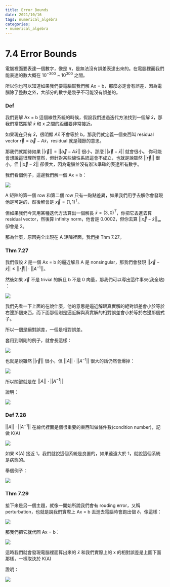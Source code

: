 ```yaml
---
title: Error Bounds
date: 2021/10/16
tags: numerical_algebra
categories:
- numerical_algebra
---
```


# 7.4 Error Bounds

電腦裡面要表達一個數字，像是 $\pi$，是無法沒有誤差表達出來的。在電腦裡面我們能表達的數大概在 $10^{-300}$ ~ $10^{300}$ 之間。

所以你也可以知道如果我們要電腦幫我們解 Ax = b，那麼必定會有誤差，因為電腦除了整數之外，大部分的數字是幾乎不可能沒有誤差的。

### Def

我們要解 Ax = b 這個線性系統的時候，假設我們透過迭代方法找到一個解 $\bar x$，那我們當然期望 $\bar x$ 和 x 之間的距離要非常接近。

如果現在只有 $\bar x$，很明顯 $A\bar x$ 不會等於 b，那我們就定義一個東西叫 residual vector $\vec r = \vec b - A\bar x$，residual 就是殘餘的意思。

那我們就期待如果 $||\vec r|| = ||\vec b - A\bar x||$ 很小，那麼 $||\vec x - \bar x||$ 就會很小。 你可能會想說這很理所當然，但針對某些線性系統這會不成立，也就是說雖然 $||\vec r||$ 很小，但 $||\vec x - \bar x||$ 卻很大，因為電腦並沒有辦法準確的表達所有數字。

我們看個例子，這邊我們解一個 Ax = b：

![](https://i.imgur.com/mxgmOsw.png)

A 矩陣的第一個 row 和第二個 row 只有一點點差異，如果我們用手去解你會發現他是可逆的，然後解會是 $\vec x = (1,1)^T$。

但如果我們今天用某種迭代方法算出一個解長 $\bar x = (3,0)^T$，你把它丟進去算 residual vector，然後算 infinity norm，他會是 0.0002，但你去算 $||\vec x - \bar x||_\infty$ 卻會是 2。

那為什麼，原因完全出現在 A 矩陣裡面，我們接 Thm 7.27。

### Thm 7.27

我們假設 $\bar x$ 是一個 Ax = b 的逼近解且 A 是 nonsingular，那我們會發現 $||\vec x - \bar x|| \leq ||\vec r||\cdot||A^{-1}||$。

然後如果 $\vec x$ 不是 trivial 的解且 b 不是 0 向量，那我們可以導出這件事來(我全貼) ：

![](https://i.imgur.com/yJv6L1P.png)

我們先看一下上面的在說什麼，他的意思是逼近解跟真實解的絕對誤差會小於等於右邊那個東西，而下面那個則是逼近解與真實解的相對誤差會小於等於右邊那個式子。

所以一個是絕對誤差，一個是相對誤差。

套用到剛剛的例子，就會長這樣：

![](https://i.imgur.com/GLWQN6v.png)

也就是說雖然 $||\vec r||$ 很小，但 $||A||\cdot||A^{-1}||$ 很大的話仍然會爆掉：

![](https://i.imgur.com/zLIXeAO.png)

所以關鍵就是在 $||A||\cdot||A^{-1}||$

證明：

![](https://i.imgur.com/XlTNBU9.png)

### Def 7.28

$||A||\cdot||A^{-1}||$ 在線代裡面是個很重要的東西叫做條件數(condition number)，記做 K(A)

![](https://i.imgur.com/iVoC0Xl.png)

如果 K(A) 接近 1，我們就說這個系統是良置的，如果遠遠大於 1，就說這個系統是病態的。

舉個例子：

![](https://i.imgur.com/UgX1dGJ.png)

### Thm 7.29

接下來是另一個主題，就像一開始所說我們會有 rouding error，又稱 perturbation，也就是說我們實際上 Ax = b 丟進去電腦時會跑出個 $\delta$，像這樣：

![](https://i.imgur.com/sVaXKQX.png)

那我們把它就代回 Ax = b：

![](https://i.imgur.com/H3eXCUl.png)

這時我們就會發現電腦裡面算出來的 $\bar x$ 和我們實際上的 x 的相對誤差是上圖下面那樣，一樣取決於 K(A)

證明：

![](https://i.imgur.com/4odqRL6.png)
